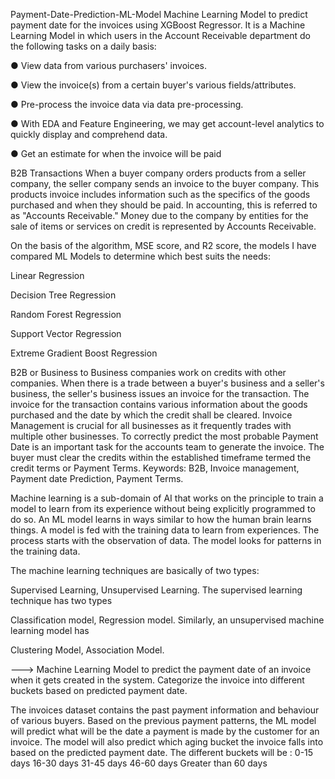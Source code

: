 Payment-Date-Prediction-ML-Model
Machine Learning Model to predict payment date for the invoices using XGBoost Regressor.
It is a Machine Learning Model in which users in the Account Receivable department do the following tasks on a daily basis:

● View data from various purchasers' invoices.

● View the invoice(s) from a certain buyer's various fields/attributes.

● Pre-process the invoice data via data pre-processing.

● With EDA and Feature Engineering, we may get account-level analytics to quickly display and comprehend data.

● Get an estimate for when the invoice will be paid

B2B Transactions
When a buyer company orders products from a seller company, the seller company sends an invoice to the buyer company. This products invoice includes information such as the specifics of the goods purchased and when they should be paid. In accounting, this is referred to as "Accounts Receivable." Money due to the company by entities for the sale of items or services on credit is represented by Accounts Receivable.

On the basis of the algorithm, MSE score, and R2 score, the models I have compared ML Models to determine which best suits the needs:

Linear Regression

Decision Tree Regression

Random Forest Regression

Support Vector Regression

Extreme Gradient Boost Regression

B2B or Business to Business companies work on credits with other companies. When there is a trade between a buyer's business and a seller's business, the seller's business issues an invoice for the transaction. The invoice for the transaction contains various information about the goods purchased and the date by which the credit shall be cleared. Invoice Management is crucial for all businesses as it frequently trades with multiple other businesses. To correctly predict the most probable Payment Date is an important task for the accounts team to generate the invoice. The buyer must clear the credits within the established timeframe termed the credit terms or Payment Terms. Keywords: B2B, Invoice management, Payment date Prediction, Payment Terms.

Machine learning is a sub-domain of AI that works on the principle to train a model to learn from its experience without being explicitly programmed to do so. An ML model learns in ways similar to how the human brain learns things. A model is fed with the training data to learn from experiences. The process starts with the observation of data. The model looks for patterns in the training data.

The machine learning techniques are basically of two types:

Supervised Learning,
Unsupervised Learning.
The supervised learning technique has two types

Classification model,
Regression model.
Similarly, an unsupervised machine learning model has

Clustering Model,
Association Model.

---> Machine Learning Model to predict the payment date of an invoice when it gets created in the system.
Categorize the invoice into different buckets based on predicted payment date.

The invoices dataset contains the past payment information and behaviour of various buyers. Based on the previous payment patterns, the ML model will predict what will be the date a payment is made by the customer for an invoice.
The model will also predict which aging bucket the invoice falls into based on the predicted payment date.
The different buckets will be :
0-15 days
16-30 days
31-45 days
46-60 days
Greater than 60 days

